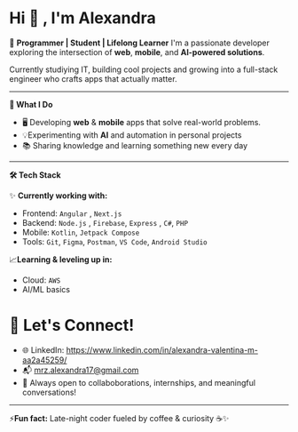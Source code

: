 # Hi 👋 , I'm Alexandra
🌱 **Programmer | Student | Lifelong Learner**
I'm a passionate developer exploring the intersection of **web**, **mobile**, and **AI-powered solutions**.

Currently studiying IT, building cool projects and growing into a full-stack engineer who crafts apps that actually matter.

-----------
**🚀 What I Do**
- 🖥️ Developing **web** & **mobile** apps that solve real-world problems.
- 💡Experimenting with **AI** and automation in personal projects
- 📚 Sharing knowledge and learning something new every day

-----------

**🛠️ Tech Stack**

✨ **Currently working with:**
- Frontend: `Angular` , `Next.js`
- Backend: `Node.js` , `Firebase`, `Express` , `C#`, `PHP`
- Mobile: `Kotlin`, `Jetpack Compose`
- Tools: `Git`, `Figma`, `Postman`, `VS Code`, `Android Studio`
  
📈**Learning & leveling up in:**
- Cloud: `AWS`
- AI/ML basics

# 🤝 Let's Connect!

- 🌐 LinkedIn: https://www.linkedin.com/in/alexandra-valentina-m-aa2a45259/
- 📬 mrz.alexandra17@gmail.com
- 💬 Always open to collaboborations, internships, and meaningful conversations!

-----------
⚡**Fun fact:** Late-night coder fueled by coffee & curiosity ☕✨

